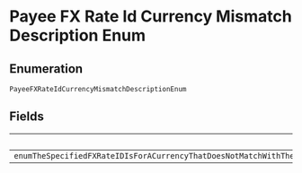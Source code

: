 
# Payee FX Rate Id Currency Mismatch Description Enum

## Enumeration

`PayeeFXRateIdCurrencyMismatchDescriptionEnum`

## Fields

| Name |
|  --- |
| `enumTheSpecifiedFXRateIDIsForACurrencyThatDoesNotMatchWithTheCurrencyOfThisRequestPleaseSpecifyADifferentFXRateIDAndTryTheRequestAgainAlternatelyRemoveTheFXRateIDToProcessTheRequestUsingTheDefaultExchangeRate` |

